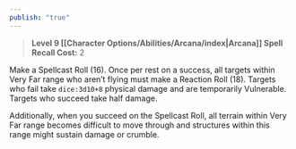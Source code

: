 ```yaml
---
publish: "true"
---
```

> **Level 9 [[Character Options/Abilities/Arcana/index|Arcana]] Spell**
> **Recall Cost:** 2

Make a Spellcast Roll (16). Once per rest on a success, all targets within Very Far range who aren’t flying must make a Reaction Roll (18). Targets who fail take `dice:3d10+8` physical damage and are temporarily Vulnerable. Targets who succeed take half damage.

Additionally, when you succeed on the Spellcast Roll, all terrain within Very Far range becomes difficult to move through and structures within this range might sustain damage or crumble.
